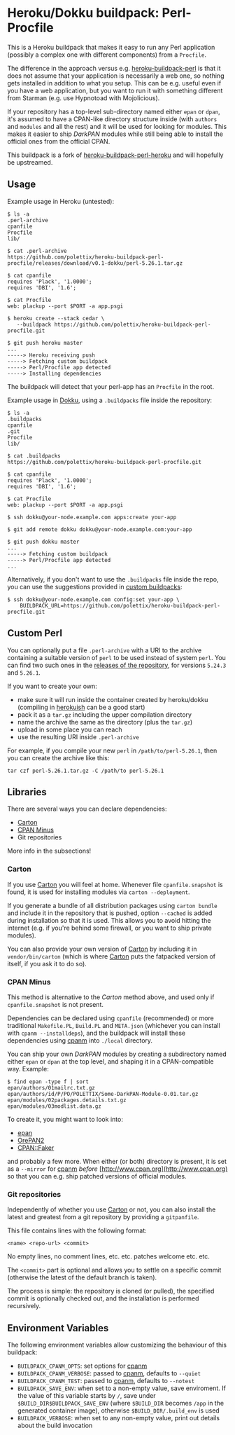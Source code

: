 Heroku/Dokku buildpack: Perl-Procfile
=====================================

This is a Heroku buildpack that makes it easy to run any Perl application
(possibly a complex one with different components) from a `Procfile`.

The difference in the approach versus e.g. [heroku-buildpack-perl][hbp] is
that it does not assume that your application is necessarily a web one, so
nothing gets installed in addition to what you setup. This can be e.g.
useful even if you have a web application, but you want to run it with
something different from Starman (e.g. use Hypnotoad with Mojolicious).

If your repository has a top-level sub-directory named either `epan` or
`dpan`, it's assumed to have a CPAN-like directory structure inside (with
`authors` and `modules` and all the rest) and it will be used for looking
for modules. This makes it easier to ship *DarkPAN* modules while still
being able to install the official ones from the official CPAN.

This buildpack is a fork of [heroku-buildpack-perl-heroku][hbpp] and will
hopefully be upstreamed.

Usage
-----

Example usage in Heroku (untested):

    $ ls -a
    .perl-archive
    cpanfile
    Procfile
    lib/

    $ cat .perl-archive
    https://github.com/polettix/heroku-buildpack-perl-procfile/releases/download/v0.1-dokku/perl-5.26.1.tar.gz

    $ cat cpanfile
    requires 'Plack', '1.0000';
    requires 'DBI', '1.6';

    $ cat Procfile
    web: plackup --port $PORT -a app.psgi    

    $ heroku create --stack cedar \
       --buildpack https://github.com/polettix/heroku-buildpack-perl-procfile.git

    $ git push heroku master
    ...
    -----> Heroku receiving push
    -----> Fetching custom buildpack
    -----> Perl/Procfile app detected
    -----> Installing dependencies

The buildpack will detect that your perl-app has an `Procfile` in the root.

Example usage in [Dokku][], using a `.buildpacks` file inside the
repository:

    $ ls -a
    .buildpacks
    cpanfile
    .git
    Procfile
    lib/

    $ cat .buildpacks
    https://github.com/polettix/heroku-buildpack-perl-procfile.git

    $ cat cpanfile
    requires 'Plack', '1.0000';
    requires 'DBI', '1.6';

    $ cat Procfile
    web: plackup --port $PORT -a app.psgi    

    $ ssh dokku@your-node.example.com apps:create your-app

    $ git add remote dokku dokku@your-node.example.com:your-app

    $ git push dokku master
    ...
    -----> Fetching custom buildpack
    -----> Perl/Procfile app detected
    ...

Alternatively, if you don't want to use the `.buildpacks` file inside the
repo, you can use the suggestions provided in [custom buildpacks][]:

    $ ssh dokku@your-node.example.com config:set your-app \
        BUILDPACK_URL=https://github.com/polettix/heroku-buildpack-perl-procfile.git


Custom Perl
-----------

You can optionally put a file `.perl-archive` with a URI to the archive
containing a suitable version of `perl` to be used instead of system
`perl`. You can find two such ones in the [releases of the
repository][custom-perls], for versions `5.24.3` and `5.26.1`.

If you want to create your own:

- make sure it will run inside the container created by heroku/dokku
  (compiling in [herokuish][] can be a good start)
- pack it as a `tar.gz` including the upper compilation directory
- name the archive the same as the directory (plus the `tar.gz`)
- upload in some place you can reach
- use the resulting URI inside `.perl-archive`

For example, if you compile your new `perl` in
`/path/to/perl-5.26.1`, then you can create the archive like this:

    tar czf perl-5.26.1.tar.gz -C /path/to perl-5.26.1

[custom-perls]: https://github.com/polettix/heroku-buildpack-perl-procfile/releases
[herokuish]: https://github.com/gliderlabs/herokuish

Libraries
---------

There are several ways you can declare dependencies:

- [Carton][carton]
- [CPAN Minus][cpanm]
- Git repositories

More info in the subsections!

### Carton

If you use [Carton][carton] you will feel at home. Whenever file
`cpanfile.snapshot` is found, it is used for installing modules via
`carton --deployment`.

If you generate a bundle of all distribution packages using `carton
bundle` and include it in the repository that is pushed, option `--cached`
is added during installation so that it is used. This allows you to avoid
hitting the internet (e.g. if you're behind some firewall, or you want to
ship private modules).

You can also provide your own version of [Carton][carton] by including it
in `vendor/bin/carton` (which is where [Carton][carton] puts the fatpacked
version of itself, if you ask it to do so).

### CPAN Minus

This method is alternative to the *Carton* method above, and used only if
`cpanfile.snapshot` is not present.

Dependencies can be declared using `cpanfile` (recommended) or more
traditional `Makefile.PL`, `Build.PL` and `META.json` (whichever you can
install with `cpanm --installdeps`), and the buildpack will install these
dependencies using [cpanm][] into `./local` directory.

You can ship your own *DarkPAN* modules by creating a subdirectory named either
`epan` or `dpan` at the top level, and shaping it in a CPAN-compatible way.
Example:

    $ find epan -type f | sort
    epan/authors/01mailrc.txt.gz
    epan/authors/id/P/PO/POLETTIX/Some-DarkPAN-Module-0.01.tar.gz
    epan/modules/02packages.details.txt.gz
    epan/modules/03modlist.data.gz

To create it, you might want to look into:

- [epan][]
- [OrePAN2][]
- [CPAN::Faker][]

and probably a few more. When either (or both) directory is present, it is
set as a `--mirror` for [cpanm][] *before*
[http://www.cpan.org](http://www.cpan.org) so that you can e.g. ship
patched versions of official modules.


### Git repositories

Independently of whether you use [Carton][carton] or not, you can also
install the latest and greatest from a git repository by providing a
`gitpanfile`.

This file contains lines with the following format:

    <name> <repo-url> <commit>

No empty lines, no comment lines, etc. etc. patches welcome etc. etc.

The `<commit>` part is optional and allows you to settle on a specific
commit (otherwise the latest of the default branch is taken).

The process is simple: the repository is cloned (or pulled), the specified
commit is optionally checked out, and the installation is performed
recursively.


Environment Variables
---------------------

The following environment variables allow customizing the behaviour of this
buildpack:

- `BUILDPACK_CPANM_OPTS`: set options for [cpanm][]
- `BUILDPACK_CPANM_VERBOSE`: passed to [cpanm][], defaults to `--quiet`
- `BUILDPACK_CPANM_TEST`: passed to [cpanm][], defaults to `--notest`
- `BUILDPACK_SAVE_ENV`: when set to a non-empty value, save enviroment. If
  the value of this variable starts by `/`, save under
  `$BUILD_DIR$BUILDPACK_SAVE_ENV` (where `$BUILD_DIR` becomes `/app` in the
  generated container image), otherwise `$BUILD_DIR/.build_env` is used
- `BUILDPACK_VERBOSE`: when set to any non-empty value, print out details
  about the build invocation



[cpanm]: http://cpanmin.us
[carton]: https://metacpan.org/release/Carton
[epan]: https://github.com/polettix/epan
[OrePAN2]: https://github.com/tokuhirom/OrePAN2
[CPAN::Faker]: https://metacpan.org/pod/CPAN::Faker
[Dokku]: http://dokku.viewdocs.io/dokku/
[custom buildpacks]: http://dokku.viewdocs.io/dokku/deployment/methods/buildpacks/#specifying-a-custom-buildpack
[hbp]: https://github.com/miyagawa/heroku-buildpack-perl
[hbpp]: https://github.com/kazeburo/heroku-buildpack-perl-procfile
